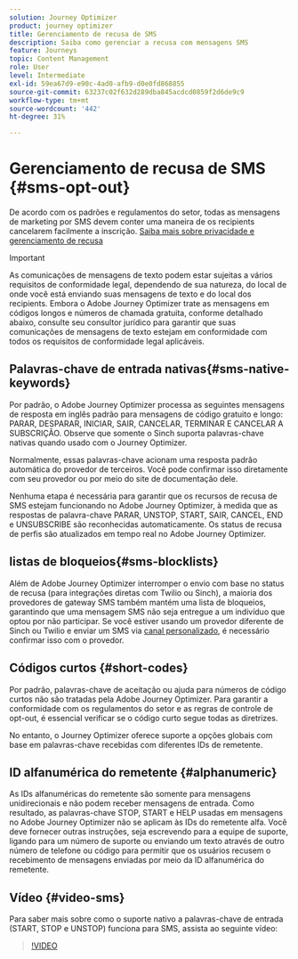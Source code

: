 ```yaml
---
solution: Journey Optimizer
product: journey optimizer
title: Gerenciamento de recusa de SMS
description: Saiba como gerenciar a recusa com mensagens SMS
feature: Journeys
topic: Content Management
role: User
level: Intermediate
exl-id: 59ea67d9-e90c-4ad0-afb9-d0e0fd868855
source-git-commit: 63237c02f632d289dba845acdcd0859f2d6de9c9
workflow-type: tm+mt
source-wordcount: '442'
ht-degree: 31%

---
```


# Gerenciamento de recusa de SMS {#sms-opt-out}

De acordo com os padrões e regulamentos do setor, todas as mensagens de marketing por SMS devem conter uma maneira de os recipients cancelarem facilmente a inscrição. [Saiba mais sobre privacidade e gerenciamento de recusa](../privacy/opt-out.md)

>[!IMPORTANT]
>
>As comunicações de mensagens de texto podem estar sujeitas a vários requisitos de conformidade legal, dependendo de sua natureza, do local de onde você está enviando suas mensagens de texto e do local dos recipients. Embora o Adobe Journey Optimizer trate as mensagens em códigos longos e números de chamada gratuita, conforme detalhado abaixo, consulte seu consultor jurídico para garantir que suas comunicações de mensagens de texto estejam em conformidade com todos os requisitos de conformidade legal aplicáveis.

## Palavras-chave de entrada nativas{#sms-native-keywords}

Por padrão, o Adobe Journey Optimizer processa as seguintes mensagens de resposta em inglês padrão para mensagens de código gratuito e longo: PARAR, DESPARAR, INICIAR, SAIR, CANCELAR, TERMINAR E CANCELAR A SUBSCRIÇÃO. Observe que somente o Sinch suporta palavras-chave nativas quando usado com o Journey Optimizer.

Normalmente, essas palavras-chave acionam uma resposta padrão automática do provedor de terceiros. Você pode confirmar isso diretamente com seu provedor ou por meio do site de documentação dele.

Nenhuma etapa é necessária para garantir que os recursos de recusa de SMS estejam funcionando no Adobe Journey Optimizer, à medida que as respostas de palavra-chave PARAR, UNSTOP, START, SAIR, CANCEL, END e UNSUBSCRIBE são reconhecidas automaticamente. Os status de recusa de perfis são atualizados em tempo real no Adobe Journey Optimizer.


## listas de bloqueios{#sms-blocklists}

Além de Adobe Journey Optimizer interromper o envio com base no status de recusa (para integrações diretas com Twilio ou Sinch), a maioria dos provedores de gateway SMS também mantém uma  lista de bloqueios, garantindo que uma mensagem SMS não seja entregue a um indivíduo que optou por não participar. Se você estiver usando um provedor diferente de Sinch ou Twilio e enviar um SMS via [canal personalizado](../building-journeys/using-custom-actions.md), é necessário confirmar isso com o provedor.


## Códigos curtos {#short-codes}

Por padrão, palavras-chave de aceitação ou ajuda para números de código curtos não são tratadas pela Adobe Journey Optimizer. Para garantir a conformidade com os regulamentos do setor e as regras de controle de opt-out, é essencial verificar se o código curto segue todas as diretrizes.

No entanto, o Journey Optimizer oferece suporte a opções globais com base em palavras-chave recebidas com diferentes IDs de remetente.

## ID alfanumérica do remetente {#alphanumeric}

As IDs alfanuméricas do remetente são somente para mensagens unidirecionais e não podem receber mensagens de entrada. Como resultado, as palavras-chave STOP, START e HELP usadas em mensagens no Adobe Journey Optimizer não se aplicam às IDs do remetente alfa. Você deve fornecer outras instruções, seja escrevendo para a equipe de suporte, ligando para um número de suporte ou enviando um texto através de outro número de telefone ou código para permitir que os usuários recusem o recebimento de mensagens enviadas por meio da ID alfanumérica do remetente.

## Vídeo {#video-sms}

Para saber mais sobre como o suporte nativo a palavras-chave de entrada (START, STOP e UNSTOP) funciona para SMS, assista ao seguinte vídeo:

>[!VIDEO](https://video.tv.adobe.com/v/344026?quality=12)
